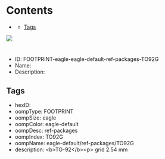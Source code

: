 



Contents
========

* [](#)
	* [Tags](#tags)
  
![][im]
# 

- ID: FOOTPRINT-eagle-eagle-default-ref-packages-TO92G
- Name: 
- Description: 

## Tags

- hexID: 
- oompType: FOOTPRINT
- oompSize: eagle
- oompColor: eagle-default
- oompDesc: ref-packages
- oompIndex: TO92G
- oompName: eagle-default/ref-packages/TO92G
- description: &lt;b&gt;TO-92&lt;/b&gt;&lt;p&gt;&#xD;
grid 2.54 mm



[im]: image.png

